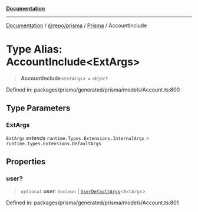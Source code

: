 [**Documentation**](../../../../../README.md)

***

[Documentation](../../../../../README.md) / [@repo/prisma](../../../README.md) / [Prisma](../README.md) / AccountInclude

# Type Alias: AccountInclude\<ExtArgs\>

> **AccountInclude**\<`ExtArgs`\> = `object`

Defined in: packages/prisma/generated/prisma/models/Account.ts:800

## Type Parameters

### ExtArgs

`ExtArgs` *extends* `runtime.Types.Extensions.InternalArgs` = `runtime.Types.Extensions.DefaultArgs`

## Properties

### user?

> `optional` **user**: `boolean` \| [`UserDefaultArgs`](UserDefaultArgs.md)\<`ExtArgs`\>

Defined in: packages/prisma/generated/prisma/models/Account.ts:801
